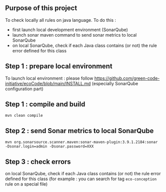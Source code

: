 Purpose of this project
---
To check locally all rules on java language.
To do this :

- first launch local development environment (SonarQube)
- launch sonar maven command to send sonar metrics to local SonarQube
- on local SonarQube, check if each Java class contains (or not) the rule error defined for this class

Step 1 : prepare local environment
---

To launch local environment : please follow https://github.com/green-code-initiative/ecoCode/blob/main/INSTALL.md
(especially SonarQube configuration part)

Step 1 : compile and build
---

`mvn clean compile`

Step 2 : send Sonar metrics to local SonarQube
---

`mvn org.sonarsource.scanner.maven:sonar-maven-plugin:3.9.1.2184:sonar -Dsonar.login=admin -Dsonar.password=XXX`

Step 3 : check errors
---
on local SonarQube, check if each Java class contains (or not) the rule error defined for this class
(for example : you can search for tag `eco-conception` rule on a special file)
